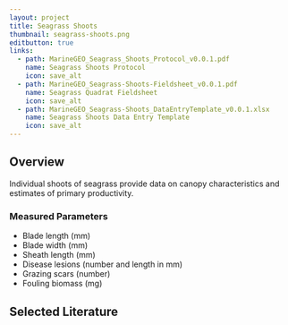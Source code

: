 ```yaml
---
layout: project
title: Seagrass Shoots
thumbnail: seagrass-shoots.png
editbutton: true
links:
  - path: MarineGEO_Seagrass_Shoots_Protocol_v0.0.1.pdf
    name: Seagrass Shoots Protocol
    icon: save_alt
  - path: MarineGEO_Seagrass-Shoots-Fieldsheet_v0.0.1.pdf
    name: Seagrass Quadrat Fieldsheet
    icon: save_alt
  - path: MarineGEO_Seagrass-Shoots_DataEntryTemplate_v0.0.1.xlsx
    name: Seagrass Shoots Data Entry Template
    icon: save_alt
---
```


## Overview
Individual shoots of seagrass provide data on canopy characteristics and estimates of primary productivity.

### Measured Parameters
  - Blade length (mm)
  - Blade width (mm)
  - Sheath length (mm)
  - Disease lesions (number and length in mm)
  - Grazing scars (number)
  - Fouling biomass (mg)

## Selected Literature
